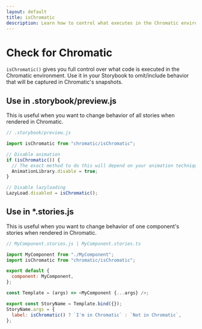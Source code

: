 ```yaml
---
layout: default
title: isChromatic
description: Learn how to control what executes in the Chromatic environment
---
```


# Check for Chromatic

`isChromatic()` gives you full control over what code is executed in the Chromatic environment. Use it in your Storybook to omit/include behavior that will be captured in Chromatic's snapshots.

## Use in .storybook/preview.js

This is useful when you want to change behavior of all stories when rendered in Chromatic.

```js
// .storybook/preview.js

import isChromatic from "chromatic/isChromatic";

// Disable animation
if (isChromatic()) {
  // The exact method to do this will depend on your animation techniques.
  AnimationLibrary.disable = true;
}

// Disable lazyloading
LazyLoad.disabled = isChromatic();
```

## Use in \*.stories.js

This is useful when you want to change behavior of one component's stories when rendered in Chromatic.

```js
// MyComponent.stories.js | MyComponent.stories.ts

import MyComponent from "./MyComponent";
import isChromatic from "chromatic/isChromatic";

export default {
  component: MyComponent,
};

const Template = (args) => <MyComponent {...args} />;

export const StoryName = Template.bind({});
StoryName.args = {
  label: isChromatic() ? `I'm in Chromatic` : `Not in Chromatic`,
};

```
